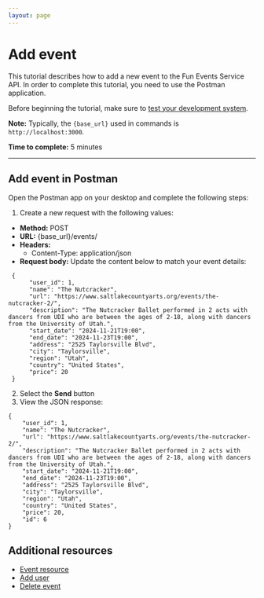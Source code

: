 ```yaml
---
layout: page
---
```


# Add event
This tutorial describes how to add a new event to the Fun Events Service API. In order to complete this tutorial, you need to use the Postman application.

Before beginning the tutorial, make sure to [test your development system](getting-started.md).

**Note:** Typically, the `{base_url}` used in commands is `http://localhost:3000`.

**Time to complete:** 5 minutes

---
## Add event in Postman

Open the Postman app on your desktop and complete the following steps:

1. Create a new request with the following values:
- **Method:** POST
- **URL:** {base_url}/events/
- **Headers:**
  - Content-Type: application/json
- **Request body:** Update the content below to match your event details:
```shell
 {
      "user_id": 1,
      "name": "The Nutcracker",
      "url": "https://www.saltlakecountyarts.org/events/the-nutcracker-2/",
      "description": "The Nutcracker Ballet performed in 2 acts with dancers from UDI who are between the ages of 2-18, along with dancers from the University of Utah.",
      "start_date": "2024-11-21T19:00",
      "end_date": "2024-11-23T19:00",
      "address": "2525 Taylorsville Blvd",
      "city": "Taylorsville",
      "region": "Utah",
      "country": "United States",
      "price": 20
 }
```

2. Select the **Send** button 
3.  View the JSON response:
```shell
{
    "user_id": 1,
    "name": "The Nutcracker",
    "url": "https://www.saltlakecountyarts.org/events/the-nutcracker-2/",
    "description": "The Nutcracker Ballet performed in 2 acts with dancers from UDI who are between the ages of 2-18, along with dancers from the University of Utah.",
    "start_date": "2024-11-21T19:00",
    "end_date": "2024-11-23T19:00",
    "address": "2525 Taylorsville Blvd",
    "city": "Taylorsville",
    "region": "Utah",
    "country": "United States",
    "price": 20,
    "id": 6
}
```
## Additional resources

* [Event resource](../api/event.md)
* [Add user](add-user.md)
* [Delete event](delete-event.md)